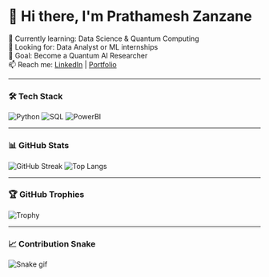 # 👋 Hi there, I'm Prathamesh Zanzane

🌱 Currently learning: Data Science & Quantum Computing  
💼 Looking for: Data Analyst or ML internships  
🎯 Goal: Become a Quantum AI Researcher  
📫 Reach me: [LinkedIn](https://linkedin.com/in/yourprofile) | [Portfolio](https://yourportfolio.com)

---

### 🛠️ Tech Stack
![Python](https://img.shields.io/badge/Python-3670A0?style=for-the-badge&logo=python&logoColor=ffdd54)
![SQL](https://img.shields.io/badge/SQL-4479A1?style=for-the-badge&logo=postgresql&logoColor=white)
![PowerBI](https://img.shields.io/badge/PowerBI-F2C811?style=for-the-badge&logo=powerbi&logoColor=black)

---

### 📊 GitHub Stats
![GitHub Streak](https://github-readme-streak-stats.herokuapp.com?user=yourusername&theme=dark)
![Top Langs](https://github-readme-stats.vercel.app/api/top-langs/?username=yourusername&layout=compact&theme=dark)

---

### 🏆 GitHub Trophies
![Trophy](https://github-profile-trophy.vercel.app/?username=yourusername&theme=onedark)

---

### 📈 Contribution Snake
![Snake gif](https://github.com/yourusername/yourusername/blob/output/github-contribution-grid-snake.svg)
